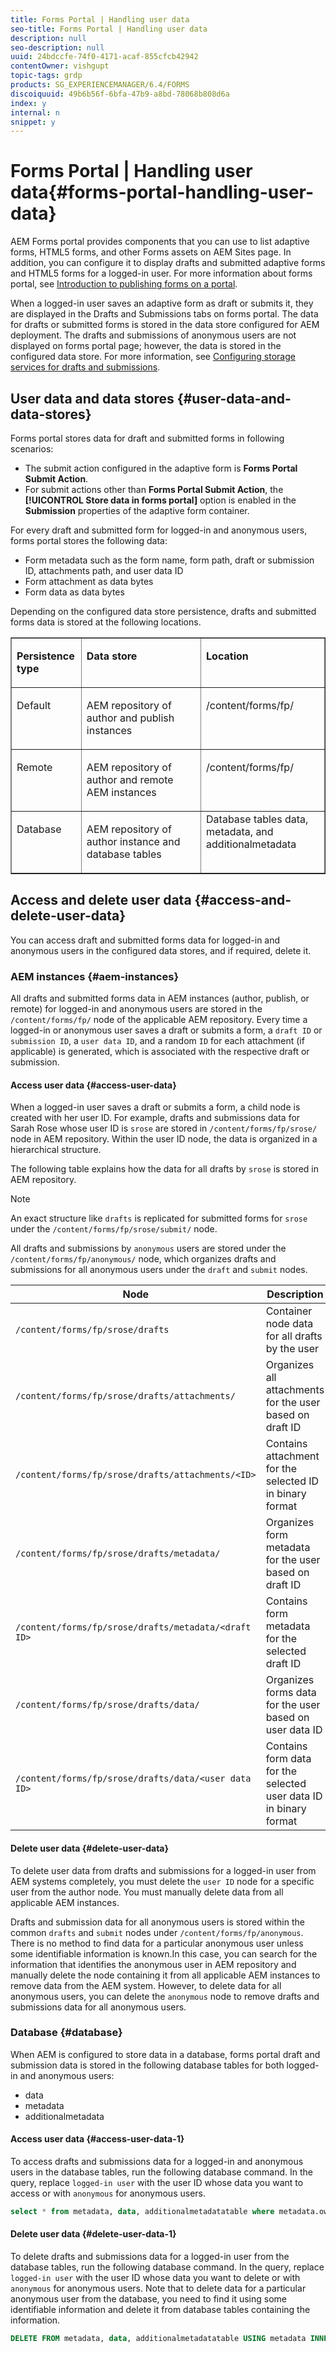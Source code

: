 ```yaml
---
title: Forms Portal | Handling user data
seo-title: Forms Portal | Handling user data
description: null
seo-description: null
uuid: 24bdccfe-74f0-4171-acaf-855cfcb42942
contentOwner: vishgupt
topic-tags: grdp
products: SG_EXPERIENCEMANAGER/6.4/FORMS
discoiquuid: 49b6b56f-6bfa-47b9-a8bd-78068b808d6a
index: y
internal: n
snippet: y
---
```


# Forms Portal | Handling user data{#forms-portal-handling-user-data}

AEM Forms portal provides components that you can use to list adaptive forms, HTML5 forms, and other Forms assets on AEM Sites page. In addition, you can configure it to display drafts and submitted adaptive forms and HTML5 forms for a logged-in user. For more information about forms portal, see [Introduction to publishing forms on a portal](../../forms/using/introduction-publishing-forms.md).

When a logged-in user saves an adaptive form as draft or submits it, they are displayed in the Drafts and Submissions tabs on forms portal. The data for drafts or submitted forms is stored in the data store configured for AEM deployment. The drafts and submissions of anonymous users are not displayed on forms portal page; however, the data is stored in the configured data store. For more information, see [Configuring storage services for drafts and submissions](../../forms/using/configuring-draft-submission-storage.md).

## User data and data stores {#user-data-and-data-stores}

Forms portal stores data for draft and submitted forms in following scenarios:

* The submit action configured in the adaptive form is **Forms Portal Submit Action**. 
* For submit actions other than **Forms Portal Submit Action**, the **[!UICONTROL Store data in forms portal]** option is enabled in the **Submission** properties of the adaptive form container.

For every draft and submitted form for logged-in and anonymous users, forms portal stores the following data:

* Form metadata such as the form name, form path, draft or submission ID, attachments path, and user data ID
* Form attachment as data bytes
* Form data as data bytes

Depending on the configured data store persistence, drafts and submitted forms data is stored at the following locations.

<table border="1" cellpadding="0" cellspacing="0"> 
 <tbody> 
  <tr> 
   <td valign="top" width="98"><p><strong>Persistence type</strong></p> </td> 
   <td valign="top" width="315"><p><strong>Data store</strong></p> </td> 
   <td valign="top" width="234"><p><strong>Location</strong></p> </td> 
  </tr> 
  <tr> 
   <td valign="top" width="98"><p>Default</p> </td> 
   <td valign="top" width="315"><p>AEM repository of author and publish instances</p> </td> 
   <td valign="top" width="234"><p><span class="code">/content/forms/fp/</span></p> </td> 
  </tr> 
  <tr> 
   <td valign="top" width="98"><p>Remote</p> </td> 
   <td valign="top" width="315"><p>AEM repository of author and remote AEM instances</p> </td> 
   <td valign="top" width="234"><p><span class="code">/content/forms/fp/</span></p> </td> 
  </tr> 
  <tr> 
   <td valign="top" width="98"><p>Database</p> </td> 
   <td valign="top" width="315"><p>AEM repository of author instance and database tables</p> </td> 
   <td valign="top" width="234">Database tables <span class="code">data</span>, <span class="code">metadata</span>, and <span class="code">additionalmetadata</span></td> 
  </tr> 
 </tbody> 
</table>

## Access and delete user data {#access-and-delete-user-data}

You can access draft and submitted forms data for logged-in and anonymous users in the configured data stores, and if required, delete it.

### AEM instances {#aem-instances}

All drafts and submitted forms data in AEM instances (author, publish, or remote) for logged-in and anonymous users are stored in the `/content/forms/fp/` node of the applicable AEM repository. Every time a logged-in or anonymous user saves a draft or submits a form, a `draft ID` or `submission ID`, a `user data ID`, and a random `ID` for each attachment (if applicable) is generated, which is associated with the respective draft or submission.

#### Access user data {#access-user-data}

When a logged-in user saves a draft or submits a form, a child node is created with her user ID. For example, drafts and submissions data for Sarah Rose whose user ID is `srose` are stored in `/content/forms/fp/srose/` node in AEM repository. Within the user ID node, the data is organized in a hierarchical structure.

The following table explains how the data for all drafts by `srose` is stored in AEM repository.

>[!NOTE]
>
>An exact structure like `drafts` is replicated for submitted forms for `srose` under the `/content/forms/fp/srose/submit/` node.
>
>All drafts and submissions by `anonymous` users are stored under the `/content/forms/fp/anonymous/` node, which organizes drafts and submissions for all anonymous users under the `draft` and `submit` nodes.

| Node |Description |
|---|---|
| `/content/forms/fp/srose/drafts` |Container node data for all drafts by the user |
| `/content/forms/fp/srose/drafts/attachments/` |Organizes all attachments for the user based on draft ID |
| `/content/forms/fp/srose/drafts/attachments/<ID>` |Contains attachment for the selected ID in binary format |
| `/content/forms/fp/srose/drafts/metadata/` |Organizes form metadata for the user based on draft ID |
| `/content/forms/fp/srose/drafts/metadata/<draft ID>` |Contains form metadata for the selected draft ID |
| `/content/forms/fp/srose/drafts/data/` |Organizes forms data for the user based on user data ID |
| `/content/forms/fp/srose/drafts/data/<user data ID>` |Contains form data for the selected user data ID in binary format |

#### Delete user data {#delete-user-data}

To delete user data from drafts and submissions for a logged-in user from AEM systems completely, you must delete the `user ID` node for a specific user from the author node. You must manually delete data from all applicable AEM instances.

Drafts and submission data for all anonymous users is stored within the common `drafts` and `submit` nodes under `/content/forms/fp/anonymous`. There is no method to find data for a particular anonymous user unless some identifiable information is known.In this case, you can search for the information that identifies the anonymous user in AEM repository and manually delete the node containing it from all applicable AEM instances to remove data from the AEM system. However, to delete data for all anonymous users, you can delete the `anonymous` node to remove drafts and submissions data for all anonymous users.

### Database {#database}

When AEM is configured to store data in a database, forms portal draft and submission data is stored in the following database tables for both logged-in and anonymous users:

* data
* metadata
* additionalmetadata

#### Access user data {#access-user-data-1}

To access drafts and submissions data for a logged-in and anonymous users in the database tables, run the following database command. In the query, replace `logged-in user` with the user ID whose data you want to access or with `anonymous` for anonymous users.

```sql
select * from metadata, data, additionalmetadatatable where metadata.owner = 'logged-in user' and metadata.id = additionalmetadatatable.id and metadata.userdataID = data.id
```

#### Delete user data {#delete-user-data-1}

To delete drafts and submissions data for a logged-in user from the database tables, run the following database command. In the query, replace `logged-in user` with the user ID whose data you want to delete or with `anonymous` for anonymous users. Note that to delete data for a particular anonymous user from the database, you need to find it using some identifiable information and delete it from database tables containing the information.

```sql
DELETE FROM metadata, data, additionalmetadatatable USING metadata INNER JOIN data ON metadata.userdataID = data.id INNER JOIN additionalmetadatatable ON metadata.id = additionalmetadatatable.id WHERE metadata.owner = 'logged-in user'
```

